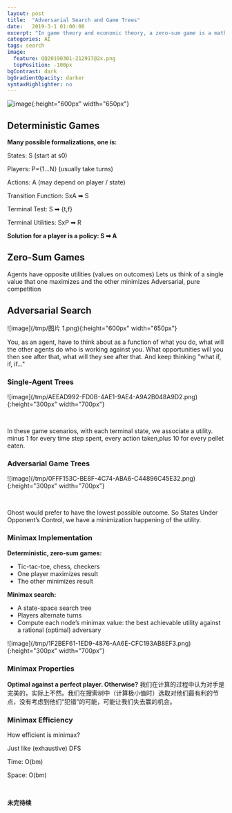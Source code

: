 ```yaml
---
layout: post
title:  "Adversarial Search and Game Trees"
date:   2019-3-1 01:00:00
excerpt: "In game theory and economic theory, a zero-sum game is a mathematical representation of a situation in which each participant's gain or loss of utility is exactly balanced by the losses or gains of the utility of the other participants..."
categories: AI
tags: search
image:
  feature: QQ20190301-212917@2x.png
  topPosition: -100px
bgContrast: dark
bgGradientOpacity: darker
syntaxHighlighter: no
---
```


![image](/tmp/QQ20190301-213523@2x.png){:height="600px" width="650px"}

<h2>Deterministic Games</h2>
<p><strong>Many possible formalizations, one is:</strong></p>
<p>States: S (start at s0)</p>
<p>Players: P={1...N} (usually take turns)</p>
<p>Actions: A (may depend on player / state)</p>
<p>Transition Function: SxA ➡ S</p>
<p>Terminal Test: S ➡ {t,f}</p>
<p>Terminal Utilities: SxP ➡ R</p>
<p><strong>Solution for a player is a policy:
S ➡ A</strong></p>
<h2>Zero-Sum Games</h2>
<p>Agents have opposite utilities (values on outcomes)
Lets us think of a single value that one maximizes and the other minimizes
Adversarial, pure competition</p>
<h2>Adversarial Search</h2>
![image](/tmp/图片 1.png){:height="600px" width="650px"}

<p>You, as an agent, have to think about as a function of what you do, what will the other agents do who is working against you. What opportunities will you then see after that, what will they see after that.
And keep thinking &quot;what if, if, if...&quot;</p>
<h3>Single-Agent Trees</h3>
![image](/tmp/AEEAD992-FD0B-4AE1-9AE4-A9A2B048A9D2.png){:height="300px" width="700px"}
<p>&nbsp;</p>
<p>In these game scenarios, with each terminal state, we associate a utility.
minus 1 for every time step spent, every action taken,plus 10 for every pellet eaten.</p>
<h3>Adversarial Game Trees</h3>
![image](/tmp/0FFF153C-BE8F-4C74-ABA6-C44896C45E32.png){:height="300px" width="700px"}
<p>&nbsp;</p>
<p>Ghost would prefer to have the lowest possible outcome. So
States Under Opponent’s Control, we have a minimization happening of the utility.</p>
<h3>Minimax Implementation</h3>
<p><strong>Deterministic, zero-sum games:</strong></p>
<ul>
<li>Tic-tac-toe, chess, checkers</li>
<li>One player maximizes result</li>
<li>The other minimizes result</li>

</ul>
<p><strong>Minimax search:</strong></p>
<ul>
<li>A state-space search tree</li>
<li>Players alternate turns</li>
<li>Compute each node’s minimax value: the best achievable utility against a rational (optimal) adversary</li>

</ul>
![image](/tmp/1F2BEF61-1ED9-4876-AA6E-CFC193AB8EF3.png){:height="300px" width="700px"}

<h3>Minimax Properties</h3>
<p><strong>Optimal against a perfect player.  Otherwise?</strong>
我们在计算的过程中认为对手是完美的，实际上不然。我们在搜索树中（计算极小值时）选取对他们最有利的节点，没有考虑到他们“犯错”的可能，可能让我们失去赢的机会。</p>
<h3>Minimax Efficiency</h3>
<p>How efficient is minimax?</p>
<p>Just like (exhaustive) DFS</p>
<p>Time: O(bm)</p>
<p>Space: O(bm)</p>
<p>&nbsp;</p>
<p><strong>未完待续</strong></p>
<p>&nbsp;</p>


